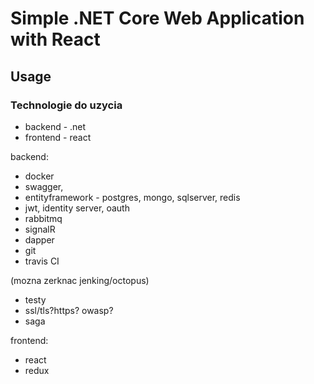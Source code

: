 # Simple .NET Core Web Application with React

## Usage 

### Technologie do uzycia 

- backend - .net
- frontend - react

backend:
- docker
- swagger,
- entityframework - postgres, mongo, sqlserver, redis
- jwt, identity server, oauth
- rabbitmq
- signalR
- dapper
- git
- travis CI


(mozna zerknac jenking/octopus)

- testy
- ssl/tls?https? owasp?
- saga



frontend:
- react
- redux
